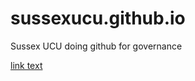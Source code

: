 # sussexucu.github.io

Sussex UCU doing github for governance

 <a href="https://direct.sussex.ac.uk/page.php?realm=searches&page=committees">link text</a>


